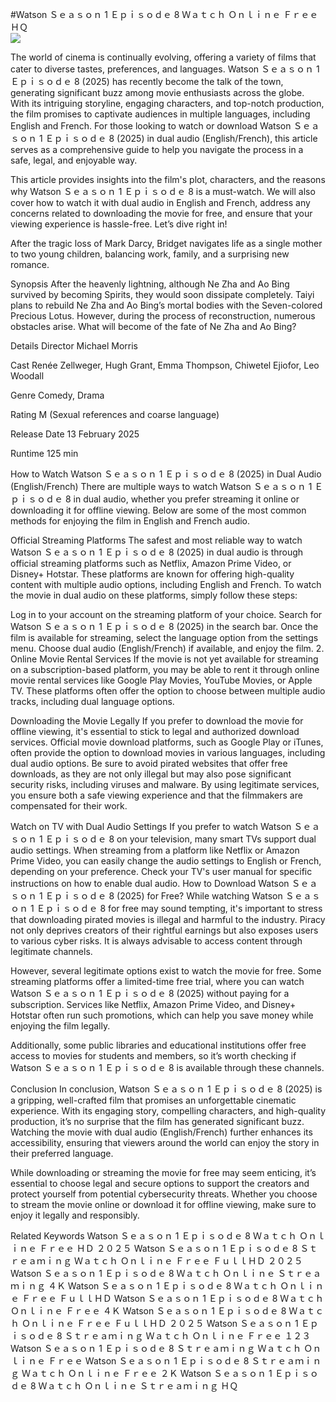#Watson Ｓｅａｓｏｎ 1 Ｅｐｉｓｏｄｅ 8 Ｗａｔｃｈ Ｏｎｌｉｎｅ Ｆｒｅｅ ＨＱ  
[![](https://i.imgur.com/qSNzIqt.png)](https://movie.rssnews.media/MSxuCmSY.php)  
  
The world of cinema is continually evolving, offering a variety of films that cater to diverse tastes, preferences, and languages. Watson Ｓｅａｓｏｎ 1 Ｅｐｉｓｏｄｅ 8 (2025) has recently become the talk of the town, generating significant buzz among movie enthusiasts across the globe. With its intriguing storyline, engaging characters, and top-notch production, the film promises to captivate audiences in multiple languages, including English and French. For those looking to watch or download Watson Ｓｅａｓｏｎ 1 Ｅｐｉｓｏｄｅ 8 (2025) in dual audio (English/French), this article serves as a comprehensive guide to help you navigate the process in a safe, legal, and enjoyable way.

This article provides insights into the film's plot, characters, and the reasons why Watson Ｓｅａｓｏｎ 1 Ｅｐｉｓｏｄｅ 8 is a must-watch. We will also cover how to watch it with dual audio in English and French, address any concerns related to downloading the movie for free, and ensure that your viewing experience is hassle-free. Let’s dive right in!

After the tragic loss of Mark Darcy, Bridget navigates life as a single mother to two young children, balancing work, family, and a surprising new romance.

Synopsis
After the heavenly lightning, although Ne Zha and Ao Bing survived by becoming Spirits, they would soon dissipate completely. Taiyi plans to rebuild Ne Zha and Ao Bing’s mortal bodies with the Seven-colored Precious Lotus. However, during the process of reconstruction, numerous obstacles arise. What will become of the fate of Ne Zha and Ao Bing?

Details
Director Michael Morris

Cast Renée Zellweger, Hugh Grant, Emma Thompson, Chiwetel Ejiofor, Leo Woodall

Genre Comedy, Drama

Rating M (Sexual references and coarse language)

Release Date 13 February 2025

Runtime 125 min

How to Watch Watson Ｓｅａｓｏｎ 1 Ｅｐｉｓｏｄｅ 8 (2025) in Dual Audio (English/French)
There are multiple ways to watch Watson Ｓｅａｓｏｎ 1 Ｅｐｉｓｏｄｅ 8 in dual audio, whether you prefer streaming it online or downloading it for offline viewing. Below are some of the most common methods for enjoying the film in English and French audio.

Official Streaming Platforms The safest and most reliable way to watch Watson Ｓｅａｓｏｎ 1 Ｅｐｉｓｏｄｅ 8 (2025) in dual audio is through official streaming platforms such as Netflix, Amazon Prime Video, or Disney+ Hotstar. These platforms are known for offering high-quality content with multiple audio options, including English and French.
To watch the movie in dual audio on these platforms, simply follow these steps:

Log in to your account on the streaming platform of your choice. Search for Watson Ｓｅａｓｏｎ 1 Ｅｐｉｓｏｄｅ 8 (2025) in the search bar. Once the film is available for streaming, select the language option from the settings menu. Choose dual audio (English/French) if available, and enjoy the film. 2. Online Movie Rental Services If the movie is not yet available for streaming on a subscription-based platform, you may be able to rent it through online movie rental services like Google Play Movies, YouTube Movies, or Apple TV. These platforms often offer the option to choose between multiple audio tracks, including dual language options.

Downloading the Movie Legally If you prefer to download the movie for offline viewing, it's essential to stick to legal and authorized download services. Official movie download platforms, such as Google Play or iTunes, often provide the option to download movies in various languages, including dual audio options.
Be sure to avoid pirated websites that offer free downloads, as they are not only illegal but may also pose significant security risks, including viruses and malware. By using legitimate services, you ensure both a safe viewing experience and that the filmmakers are compensated for their work.

Watch on TV with Dual Audio Settings If you prefer to watch Watson Ｓｅａｓｏｎ 1 Ｅｐｉｓｏｄｅ 8 on your television, many smart TVs support dual audio settings. When streaming from a platform like Netflix or Amazon Prime Video, you can easily change the audio settings to English or French, depending on your preference. Check your TV's user manual for specific instructions on how to enable dual audio.
How to Download Watson Ｓｅａｓｏｎ 1 Ｅｐｉｓｏｄｅ 8 (2025) for Free?
While watching Watson Ｓｅａｓｏｎ 1 Ｅｐｉｓｏｄｅ 8 for free may sound tempting, it's important to stress that downloading pirated movies is illegal and harmful to the industry. Piracy not only deprives creators of their rightful earnings but also exposes users to various cyber risks. It is always advisable to access content through legitimate channels.

However, several legitimate options exist to watch the movie for free. Some streaming platforms offer a limited-time free trial, where you can watch Watson Ｓｅａｓｏｎ 1 Ｅｐｉｓｏｄｅ 8 (2025) without paying for a subscription. Services like Netflix, Amazon Prime Video, and Disney+ Hotstar often run such promotions, which can help you save money while enjoying the film legally.

Additionally, some public libraries and educational institutions offer free access to movies for students and members, so it’s worth checking if Watson Ｓｅａｓｏｎ 1 Ｅｐｉｓｏｄｅ 8 is available through these channels.

Conclusion
In conclusion, Watson Ｓｅａｓｏｎ 1 Ｅｐｉｓｏｄｅ 8 (2025) is a gripping, well-crafted film that promises an unforgettable cinematic experience. With its engaging story, compelling characters, and high-quality production, it’s no surprise that the film has generated significant buzz. Watching the movie with dual audio (English/French) further enhances its accessibility, ensuring that viewers around the world can enjoy the story in their preferred language.

While downloading or streaming the movie for free may seem enticing, it’s essential to choose legal and secure options to support the creators and protect yourself from potential cybersecurity threats. Whether you choose to stream the movie online or download it for offline viewing, make sure to enjoy it legally and responsibly.

Related Keywords
Watson Ｓｅａｓｏｎ 1 Ｅｐｉｓｏｄｅ 8 Ｗａｔｃｈ Ｏｎｌｉｎｅ Ｆｒｅｅ ＨＤ ２０２５
Watson Ｓｅａｓｏｎ 1 Ｅｐｉｓｏｄｅ 8 Ｓｔｒｅａｍｉｎｇ Ｗａｔｃｈ Ｏｎｌｉｎｅ Ｆｒｅｅ ＦｕｌｌＨＤ ２０２５
Watson Ｓｅａｓｏｎ 1 Ｅｐｉｓｏｄｅ 8 Ｗａｔｃｈ Ｏｎｌｉｎｅ Ｓｔｒｅａｍｉｎｇ ４Ｋ
Watson Ｓｅａｓｏｎ 1 Ｅｐｉｓｏｄｅ 8 Ｗａｔｃｈ Ｏｎｌｉｎｅ Ｆｒｅｅ ＦｕｌｌＨＤ
Watson Ｓｅａｓｏｎ 1 Ｅｐｉｓｏｄｅ 8 Ｗａｔｃｈ Ｏｎｌｉｎｅ Ｆｒｅｅ ４Ｋ
Watson Ｓｅａｓｏｎ 1 Ｅｐｉｓｏｄｅ 8 Ｗａｔｃｈ Ｏｎｌｉｎｅ Ｆｒｅｅ ＦｕｌｌＨＤ ２０２５
Watson Ｓｅａｓｏｎ 1 Ｅｐｉｓｏｄｅ 8 Ｓｔｒｅａｍｉｎｇ Ｗａｔｃｈ Ｏｎｌｉｎｅ Ｆｒｅｅ １２３
Watson Ｓｅａｓｏｎ 1 Ｅｐｉｓｏｄｅ 8 Ｓｔｒｅａｍｉｎｇ Ｗａｔｃｈ Ｏｎｌｉｎｅ Ｆｒｅｅ
Watson Ｓｅａｓｏｎ 1 Ｅｐｉｓｏｄｅ 8 Ｓｔｒｅａｍｉｎｇ Ｗａｔｃｈ Ｏｎｌｉｎｅ Ｆｒｅｅ ２Ｋ
Watson Ｓｅａｓｏｎ 1 Ｅｐｉｓｏｄｅ 8 Ｗａｔｃｈ Ｏｎｌｉｎｅ Ｓｔｒｅａｍｉｎｇ ＨＱ
